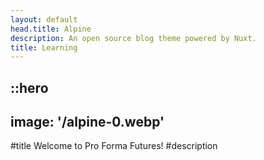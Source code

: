 ```yaml
---
layout: default
head.title: Alpine
description: An open source blog theme powered by Nuxt.
title: Learning
---
```


::hero
---
image: '/alpine-0.webp'
---
#title
Welcome to Pro Forma Futures!
#description